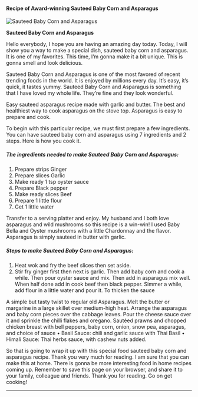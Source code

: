             

#### Recipe of Award-winning Sauteed Baby Corn and Asparagus

![Sauteed Baby Corn and Asparagus](https://img-global.cpcdn.com/recipes/3d553771512ac675/751x532cq70/sauteed-baby-corn-and-asparagus-recipe-main-photo.jpg)

**Sauteed Baby Corn and Asparagus**

Hello everybody, I hope you are having an amazing day today. Today, I will show you a way to make a special dish, sauteed baby corn and asparagus. It is one of my favorites. This time, I’m gonna make it a bit unique. This is gonna smell and look delicious.

Sauteed Baby Corn and Asparagus is one of the most favored of recent trending foods in the world. It is enjoyed by millions every day. It’s easy, it’s quick, it tastes yummy. Sauteed Baby Corn and Asparagus is something that I have loved my whole life. They’re fine and they look wonderful.

Easy sauteed asparagus recipe made with garlic and butter. The best and healthiest way to cook asparagus on the stove top. Asparagus is easy to prepare and cook.

To begin with this particular recipe, we must first prepare a few ingredients. You can have sauteed baby corn and asparagus using 7 ingredients and 2 steps. Here is how you cook it.

##### The ingredients needed to make Sauteed Baby Corn and Asparagus:

1.  Prepare strips Ginger
2.  Prepare slices Garlic
3.  Make ready 1 tsp oyster sauce
4.  Prepare Black pepper
5.  Make ready slices Beef
6.  Prepare 1 little flour
7.  Get 1 little water

Transfer to a serving platter and enjoy. My husband and I both love asparagus and wild mushrooms so this recipe is a win-win! I used Baby Bella and Oyster mushrooms with a little Chardonnay and the flavor. Asparagus is simply sauteed in butter with garlic.

##### Steps to make Sauteed Baby Corn and Asparagus:

1.  Heat wok and fry the beef slices then set aside.
2.  Stir fry ginger first then next is garlic. Then add baby corn and cook a while. Then pour oyster sauce and mix. Then add in asparagus mix well. When half done add in cook beef then black pepper. Simmer a while, add flour in a little water and pour it. To thicken the sauce

A simple but tasty twist to regular old Asparagus. Melt the butter or margarine in a large skillet over medium-high heat. Arrange the asparagus and baby corn pieces over the cabbage leaves. Pour the cheese sauce over it and sprinkle the chilli flakes and oregano. Sautéed prawns and chopped chicken breast with bell peppers, baby corn, onion, snow pea, asparagus, and choice of sauce • Basil Sauce: chili and garlic sauce with Thai Basil • Himali Sauce: Thai herbs sauce, with cashew nuts added.

So that is going to wrap it up with this special food sauteed baby corn and asparagus recipe. Thank you very much for reading. I am sure that you can make this at home. There is gonna be more interesting food in home recipes coming up. Remember to save this page on your browser, and share it to your family, colleague and friends. Thank you for reading. Go on get cooking!

* * *